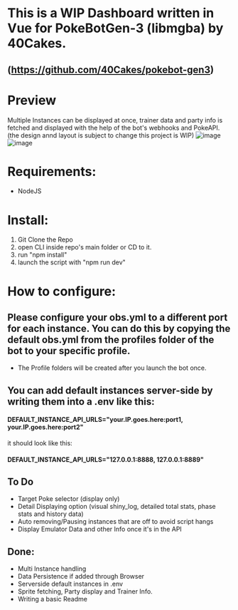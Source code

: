 # This is a WIP Dashboard written in Vue for PokeBotGen-3 (libmgba) by 40Cakes. 
## (https://github.com/40Cakes/pokebot-gen3)




# Preview 
Multiple Instances can be displayed at once, trainer data and party info is fetched and displayed with the help of the bot's webhooks and PokeAPI. (the design annd layout is subject to change this project is WIP)
![image](https://github.com/U2EZNeko/PokeDash/assets/20902663/b67f7331-7870-4e0b-bdde-d8aabd8d40e5)
![image](https://github.com/U2EZNeko/PokeDash/assets/20902663/fa6e6581-830d-41de-9fe7-d67fc1f9bca2)



# Requirements:
  - NodeJS


# Install:
  1. Git Clone the Repo
  2. open CLI inside repo's main folder or CD to it.
  3. run "npm install"
  4. launch the script with "npm run dev"


# How to configure:

## Please configure your obs.yml to a different port for each instance. You can do this by copying the default obs.yml from the profiles folder of the bot to your specific profile. 
- The Profile folders will be created after you launch the bot once. 



## You can add default instances server-side by writing them into a .env like this:

#### DEFAULT_INSTANCE_API_URLS="your.IP.goes.here:port1, your.IP.goes.here:port2"
it should look like this: 
#### DEFAULT_INSTANCE_API_URLS="127.0.0.1:8888, 127.0.0.1:8889"


## To Do
- Target Poke selector (display only)
- Detail Displaying option (visual shiny_log, detailed total stats, phase stats and history data)
- Auto removing/Pausing instances that are off to avoid script hangs
- Display Emulator Data and other Info once it's in the API

## Done:

- Multi Instance handling
- Data Persistence if added through Browser
- Serverside default instances in .env
- Sprite fetching, Party display and Trainer Info.
- Writing a basic Readme

